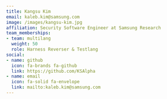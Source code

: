 ```yaml
---
title: Kangsu Kim
email: kaleb.kim@samsung.com
image: /images/kangsu-kim.jpg
affiliation: Security Software Engineer at Samsung Research
team_memberships:
- team: multilang
  weight: 50
  role: Harness Reverser & Testlang
social:
- name: github
  icon: fa-brands fa-github
  link: https://github.com/KSAlpha
- name: email
  icon: fa-solid fa-envelope
  link: mailto:kaleb.kim@samsung.com
---
```


